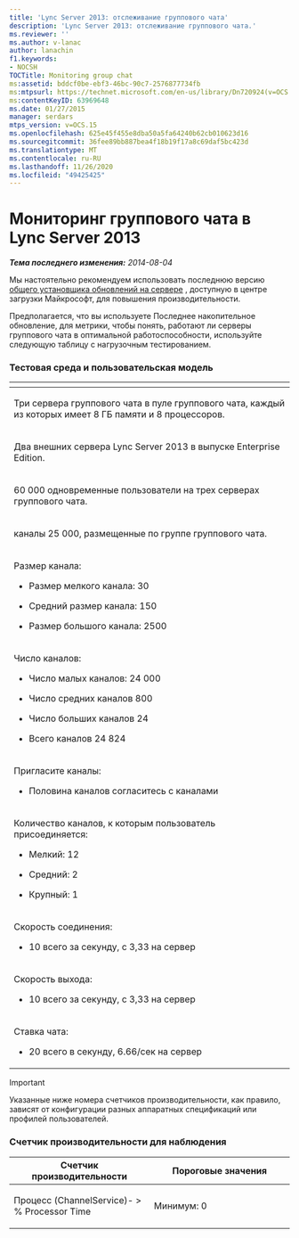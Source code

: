 ```yaml
---
title: 'Lync Server 2013: отслеживание группового чата'
description: 'Lync Server 2013: отслеживание группового чата.'
ms.reviewer: ''
ms.author: v-lanac
author: lanachin
f1.keywords:
- NOCSH
TOCTitle: Monitoring group chat
ms:assetid: bddcf0be-ebf3-46bc-90c7-2576877734fb
ms:mtpsurl: https://technet.microsoft.com/en-us/library/Dn720924(v=OCS.15)
ms:contentKeyID: 63969648
ms.date: 01/27/2015
manager: serdars
mtps_version: v=OCS.15
ms.openlocfilehash: 625e45f455e8dba50a5fa64240b62cb010623d16
ms.sourcegitcommit: 36fee89bb887bea4f18b19f17a8c69daf5bc423d
ms.translationtype: MT
ms.contentlocale: ru-RU
ms.lasthandoff: 11/26/2020
ms.locfileid: "49425425"
---
```

# <a name="monitoring-group-chat-in-lync-server-2013"></a>Мониторинг группового чата в Lync Server 2013

<div data-xmlns="http://www.w3.org/1999/xhtml">

<div class="topic" data-xmlns="http://www.w3.org/1999/xhtml" data-msxsl="urn:schemas-microsoft-com:xslt" data-cs="https://msdn.microsoft.com/">

<div data-asp="https://msdn2.microsoft.com/asp">



</div>

<div id="mainSection">

<div id="mainBody">

<span> </span>

_**Тема последнего изменения:** 2014-08-04_

Мы настоятельно рекомендуем использовать последнюю версию [общего установщика обновлений на сервере](https://support.microsoft.com/kb/968802) , доступную в центре загрузки Майкрософт, для повышения производительности.

Предполагается, что вы используете Последнее накопительное обновление, для метрики, чтобы понять, работают ли серверы группового чата в оптимальной работоспособности, используйте следующую таблицу с нагрузочным тестированием.

### <a name="test-environment-and-user-model"></a>Тестовая среда и пользовательская модель

<table>
<colgroup>
<col style="width: 100%" />
</colgroup>
<thead>
<tr class="header">
<th> </th>
</tr>
</thead>
<tbody>
<tr class="odd">
<td><p>Три сервера группового чата в пуле группового чата, каждый из которых имеет 8 ГБ памяти и 8 процессоров.</p></td>
</tr>
<tr class="even">
<td><p>Два внешних сервера Lync Server 2013 в выпуске Enterprise Edition.</p></td>
</tr>
<tr class="odd">
<td><p>60 000 одновременные пользователи на трех серверах группового чата.</p></td>
</tr>
<tr class="even">
<td><p>каналы 25 000, размещенные по группе группового чата.</p></td>
</tr>
<tr class="odd">
<td><p>Размер канала:</p>
<ul>
<li><p>Размер мелкого канала: 30</p></li>
<li><p>Средний размер канала: 150</p></li>
<li><p>Размер большого канала: 2500</p></li>
</ul></td>
</tr>
<tr class="even">
<td><p>Число каналов:</p>
<ul>
<li><p>Число малых каналов: 24 000</p></li>
<li><p>Число средних каналов 800</p></li>
<li><p>Число больших каналов 24</p></li>
<li><p>Всего каналов 24 824</p></li>
</ul></td>
</tr>
<tr class="odd">
<td><p>Пригласите каналы:</p>
<ul>
<li><p>Половина каналов согласитесь с каналами</p></li>
</ul></td>
</tr>
<tr class="even">
<td><p>Количество каналов, к которым пользователь присоединяется:</p>
<ul>
<li><p>Мелкий: 12</p></li>
<li><p>Средний: 2</p></li>
<li><p>Крупный: 1</p></li>
</ul></td>
</tr>
<tr class="odd">
<td><p>Скорость соединения:</p>
<ul>
<li><p>10 всего за секунду, с 3,33 на сервер</p></li>
</ul></td>
</tr>
<tr class="even">
<td><p>Скорость выхода:</p>
<ul>
<li><p>10 всего за секунду, с 3,33 на сервер</p></li>
</ul></td>
</tr>
<tr class="odd">
<td><p>Ставка чата:</p>
<ul>
<li><p>20 всего в секунду, 6.66/сек на сервер</p></li>
</ul></td>
</tr>
</tbody>
</table>


<div>


> [!IMPORTANT]  
> Указанные ниже номера счетчиков производительности, как правило, зависят от конфигурации разных аппаратных спецификаций или профилей пользователей.



</div>

### <a name="performance-counter-to-be-monitored"></a>Счетчик производительности для наблюдения

<table>
<colgroup>
<col style="width: 50%" />
<col style="width: 50%" />
</colgroup>
<thead>
<tr class="header">
<th>Счетчик производительности</th>
<th>Пороговые значения</th>
</tr>
</thead>
<tbody>
<tr class="odd">
<td><p>Процесс (ChannelService)- &gt; % Processor Time</p></td>
<td><p>Минимум: 0</p></td>
</tr>
</tbody>
</table>


</div>

<span> </span>

</div>

</div>

</div>

